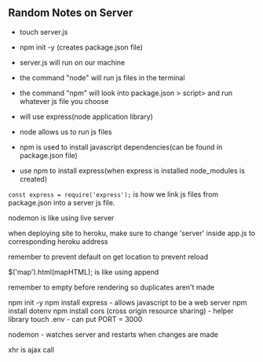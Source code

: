 ## Random Notes on Server

- touch server.js
- npm init -y (creates package.json file)
- server.js will run on our machine 
- the command "node" will run js files in the terminal
- the command "npm" will look into package.json > script> and run whatever js file you choose

- will use express(node application library)
- node allows us to run js files
- npm is used to install javascript dependencies(can be found in package.json file)
- use npm to install express(when express is installed node_modules is created)

`const express = require('express');` is how we link js files from package.json into a server js file. 

nodemon is like using live server


when deploying site to heroku, make sure to change 'server' inside app.js to corresponding heroku address



remember to prevent default on get location to prevent reload

$('map').html(mapHTML);    is like using append

remember to empty before rendering so duplicates aren't made



npm init -y
npm install express  - allows javascript to be a web server
npm install dotenv
npm install cors   (cross origin resource sharing) - helper library
touch .env      - can put PORT = 3000

nodemon - watches server and restarts when changes are made

xhr is ajax call
